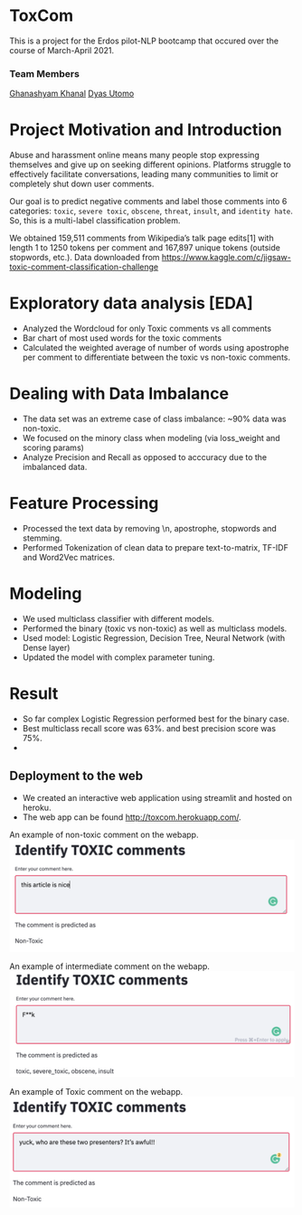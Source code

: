 # ToxCom

This is a project for the Erdos pilot-NLP bootcamp that occured over the course of March-April 2021.

### Team Members
[Ghanashyam Khanal](https://www.linkedin.com/in/ghanashyam-khanal/)
[Dyas Utomo](https://www.linkedin.com/in/dyasutomo/)


# Project Motivation and Introduction
 
Abuse and harassment online means many people stop expressing themselves and give up on seeking different opinions. Platforms struggle to effectively facilitate conversations, leading many communities to limit or completely shut down user comments.

Our goal is to predict negative comments and label those comments into 6 categories: `toxic`, `severe toxic`, `obscene`, `threat`, `insult`, and `identity hate`. So, this is a multi-label classification problem.

We obtained 159,511 comments from Wikipedia’s talk page edits[1] with length 1 to 1250 tokens per comment and 167,897 unique tokens (outside stopwords, etc.). Data downloaded from https://www.kaggle.com/c/jigsaw-toxic-comment-classification-challenge


# Exploratory data analysis [EDA]
- Analyzed the Wordcloud for only Toxic comments vs all comments
- Bar chart of most used  words for the toxic comments
- Calculated the weighted average of number of words using apostrophe per comment to differentiate between the toxic vs non-toxic comments.


# Dealing with Data Imbalance
- The data set was an extreme case of class imbalance: ~90% data was non-toxic. 
- We focused on the minory class when modeling (via loss\_weight and scoring params)
- Analyze Precision and Recall as opposed to acccuracy due to the imbalanced data.

# Feature Processing
- Processed the text data by removing \n, apostrophe, stopwords and stemming.
- Performed Tokenization of clean data to prepare text-to-matrix, TF-IDF and Word2Vec matrices.

# Modeling
- We used multiclass classifier with different models.
- Performed the binary (toxic vs non-toxic) as well as multiclass models.
- Used model: Logistic Regression, Decision Tree, Neural Network (with Dense layer)
- Updated the model with complex parameter tuning.

# Result
- So far complex Logistic Regression performed best for the binary case.
- Best multiclass recall score was 63%. and best precision score was 75%.
-

## Deployment to the web
- We created an interactive web application using streamlit and hosted on heroku.
- The web app can be found http://toxcom.herokuapp.com/.

An example of non-toxic comment on the webapp.
![Non-toxic comment](images/non-toxic.png)


An example of intermediate comment on the webapp.
![Toxic comment](images/toxic.png)

An example of Toxic comment on the webapp.
![Intermediate comment](images/intermediate.png)


